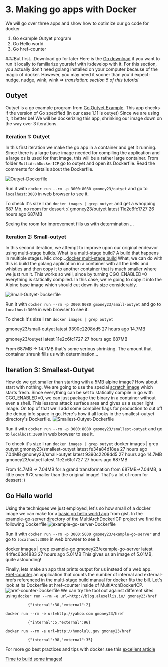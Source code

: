# 3. Making go apps with Docker
We will go over three apps and show how to optimize our go code for docker
1. Go example Outyet program
2. Go Hello world
3. Go href-counter

###But first...Download go for later
Here is the [Go download](https://golang.org/dl/) if you want to run it locally to familiarize yourslef with it/develop with it. For this section, you actually don't need golang installed on your computer because of the magic of docker. However, you may need it sooner than you'd expect: nudge, nudge, wink, wink => *translation: section 5 of this tutorial*

## Outyet
Outyet is a go example program from [Go Outyet Example](https://github.com/golang/example/tree/master/outyet). This app checks if the version of Go specified (in our case 1.11 is outyet) Since we are using it, it better be! We will be dockerizing this app, shrinking our image down on the way over 3 iterations.
### Iteration 1: Outyet
In this first iteration we make the go app in a container and get it running. Since there is a large base image needed for compiling the application and a large os is used for that image, this will be a rather large container. From folder `MultiArchDockerICP` go to outyet and open its Dockerfile. Read the comments for details about the Dockerfile.

![Outyet-Dockerfile](../images/outyet-Dockerfile.png)

Run it with `docker run --rm -p 3000:8080 gmoney23/outyet` and go to `localhost:3000` in web browser to see it.

To check it's size I ran `docker images | grep outyet`
and get a whopping 687 Mb, no room for dessert :(
gmoney23/outyet              latest              11e2c6fc1727        26 hours ago        687MB

Seeing the room for improvement fills us with determination ...

### Iteration 2: Small-outyet
In this second iteration, we attempt to improve upon our original endeavor using multi-stage builds. What is a multi-stage build? A build that happens in multiple stages. Mic drop...[docker multi-stage build](https://docs.docker.com/develop/develop-images/multistage-build/) What, we can do with this is build the golang application in a container with all the bells and whistles and then copy it to another container that is much smaller where we just run it. This works so well, since by turning CGO_ENABLED=0 everything is statically compiled. In this case, we're going to copy it into the Alpine base image which should cut down its size considerably.

![Small-Outyet-Dockerfile](../images/small-outyet-Dockerfile.png)

Run it with `docker run --rm -p 3000:8080 gmoney23/small-outyet` and go to `localhost:3000` in web browser to see it.

To check it's size I ran `docker images | grep outyet`

gmoney23/small-outyet        latest              9390c2208dd5        27 hours ago        14.7MB

gmoney23/outyet              latest              11e2c6fc1727        27 hours ago        687MB

From 687MB -> 14.7MB that's some serious shrinking.
The amount that container shrunk fills us with determination...

## Iteration 3: Smallest-Outyet
How do we get smaller than starting with a 5MB alpine image? How about start with nothing. We are going to use the special [scratch image](https://hub.docker.com/_/scratch/) which starts fresh. Since everything can be set to statically compile in go with CGO_ENABLED=0, we can just package the binary in a container without even a shell. This lessons attack surface area and gives us a super light image. On top of that we'll add some compiler flags for production to cut off the debug info space in go. Here's how it all looks in the smallest-outyet directory's Dockerfile.
![Smallest-Outyet-Dockerfile](../images/smallest-outyet-Dockerfile.png)

Run it with `docker run --rm -p 3000:8080 gmoney23/smallest-outyet` and go to `localhost:3000` in web browser to see it.

To check it's size I ran `docker images | grep outyet`
docker images | grep outyet
gmoney23/smallest-outyet     latest              fe34a84d18ea        27 hours ago        7.04MB
gmoney23/small-outyet        latest              9390c2208dd5        27 hours ago        14.7MB
gmoney23/outyet              latest              11e2c6fc1727        27 hours ago        687MB

From 14.7MB -> 7.04MB for a grand transformation from 687MB->7.04MB, a little over 97X smaller than the original image! That's a lot of room for dessert :)
## Go Hello world
Using the techniques we just employed, let's so how small of a docker image we can make for a [basic go hello world app](https://gist.github.com/enricofoltran/10b4a980cd07cb02836f70a4ab3e72d7) from gist.
In the example-go-server directory of the MultiArchDockerICP project we find the following Dockerfile ![example-go-server-Dockerfile](../images/example-go-server-Dockerfile.png)

Run it with `docker run --rm -p 3000:5000 gmoney23/example-go-server` and go to `localhost:3000` in web browser to see it.

docker images | grep example-go
gmoney23/example-go-server   latest              44fec63d4883        27 hours ago        5.01MB
This gives us an image of 5.01MB, quite astounding!

Finally, lets make an app that prints output for us instead of a web app. [Href-counter](https://github.com/alexellis/href-counter) an application that counts the number of internal and external-hrefs referenced in the multi-stage build manual for docker fits the bill. Let's look at its Dockerfile at href-counter inside of MultiArchDockerICP. ![href-counter-Dockerfile](../images/href-counter-Dockerfile.png)
We can try the tool out against different sites using `docker run --rm -e url=http://blog.alexellis.io/ gmoney23/href`

              {"internal":30,"external":2}
`docker run --rm -e url=http://yahoo.com gmoney23/href`

              {"internal":5,"external":96}
`docker run --rm -e url=http://honolulu.gov gmoney23/href`

              {"internal":98,"external":35}
For more go best practices and tips with docker see this [excellent article](https://blog.docker.com/2016/09/docker-golang/)

[Time to build some images!](4-Build-MultiArch.md)
